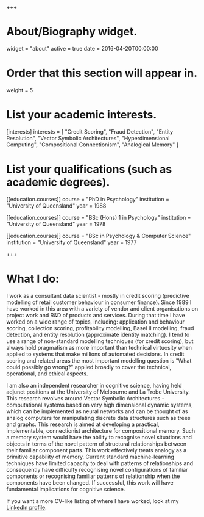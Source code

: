 +++
# About/Biography widget.
widget = "about"
active = true
date = 2016-04-20T00:00:00

# Order that this section will appear in.
weight = 5

# List your academic interests.
[interests]
  interests = [
    "Credit Scoring",
    "Fraud Detection",
    "Entity Resolution",
    "Vector Symbolic Architectures",
    "Hyperdimensional Computing",
    "Compositional Connectionism",
    "Analogical Memory"
  ]

# List your qualifications (such as academic degrees).
[[education.courses]]
  course = "PhD in Psychology"
  institution = "University of Queensland"
  year = 1988

[[education.courses]]
  course = "BSc (Hons) 1 in Psychology"
  institution = "University of Queensland"
  year = 1978

[[education.courses]]
  course = "BSc in Psychology & Computer Science"
  institution = "University of Queensland"
  year = 1977
 
+++

# What I do:

I work as a consultant data scientist - mostly in credit scoring 
(predictive modelling of retail customer behaviour in consumer finance).
Since 1989 I have worked in this area with a variety of vendor and client organisations 
on project work and R&D of products and services. 
During that time I have worked on a wide range of topics, including:
application and behaviour scoring, collection scoring, profitability modelling, Basel II modelling, 
fraud detection, and entity resolution (approximate identity matching).
I tend to use a range of non-standard modelling techniques (for credit scoring),
but always hold pragmatism as more important than technical virtuosity 
when applied to systems that make millions of automated decisions.
In credit scoring and related areas the most important modelling question is
"What could possibly go wrong?" applied broadly to cover the technical, operational, and ethical aspects.

I am also an independent researcher in cognitive science, 
having held adjunct positions at the University of Melbourne and La Trobe University.
This research revolves around Vector Symbolic Architectures - 
computational systems based on very high dimensional dynamic systems,
which can be implemented as neural networks
and can be thought of as analog computers for manipulating discrete data structures such as trees and graphs.
This research is aimed at developing a practical, implementable, connectionist architecture for compositional memory. 
Such a memory system would have the ability to recognise novel situations and objects 
in terms of the novel pattern of structural relationships between their familiar component parts. 
This work effectively treats analogy as a primitive capability of memory. 
Current standard machine-learning techniques have limited capacity to deal with patterns of relationships 
and consequently have difficulty recognising novel configurations of familiar components 
or recognising familiar patterns of relationship when the components have been changed.
If successful, this work will have fundamental implications for cognitive science.

If you want a more CV-like listing of where I have worked,
look at my [LinkedIn profile](https://www.linkedin.com/in/rossgayler/).
